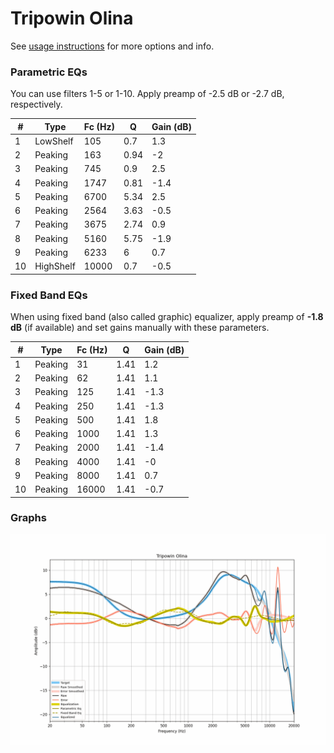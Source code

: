 # Tripowin Olina
See [usage instructions](https://github.com/jaakkopasanen/AutoEq#usage) for more options and info.

### Parametric EQs
You can use filters 1-5 or 1-10. Apply preamp of -2.5 dB or -2.7 dB, respectively.

|   # | Type      |   Fc (Hz) |    Q |   Gain (dB) |
|-----|-----------|-----------|------|-------------|
|   1 | LowShelf  |       105 | 0.7  |         1.3 |
|   2 | Peaking   |       163 | 0.94 |        -2   |
|   3 | Peaking   |       745 | 0.9  |         2.5 |
|   4 | Peaking   |      1747 | 0.81 |        -1.4 |
|   5 | Peaking   |      6700 | 5.34 |         2.5 |
|   6 | Peaking   |      2564 | 3.63 |        -0.5 |
|   7 | Peaking   |      3675 | 2.74 |         0.9 |
|   8 | Peaking   |      5160 | 5.75 |        -1.9 |
|   9 | Peaking   |      6233 | 6    |         0.7 |
|  10 | HighShelf |     10000 | 0.7  |        -0.5 |

### Fixed Band EQs
When using fixed band (also called graphic) equalizer, apply preamp of **-1.8 dB** (if available) and set gains manually with these parameters.

|   # | Type    |   Fc (Hz) |    Q |   Gain (dB) |
|-----|---------|-----------|------|-------------|
|   1 | Peaking |        31 | 1.41 |         1.2 |
|   2 | Peaking |        62 | 1.41 |         1.1 |
|   3 | Peaking |       125 | 1.41 |        -1.3 |
|   4 | Peaking |       250 | 1.41 |        -1.3 |
|   5 | Peaking |       500 | 1.41 |         1.8 |
|   6 | Peaking |      1000 | 1.41 |         1.3 |
|   7 | Peaking |      2000 | 1.41 |        -1.4 |
|   8 | Peaking |      4000 | 1.41 |        -0   |
|   9 | Peaking |      8000 | 1.41 |         0.7 |
|  10 | Peaking |     16000 | 1.41 |        -0.7 |

### Graphs
![](./Tripowin%20Olina.png)
